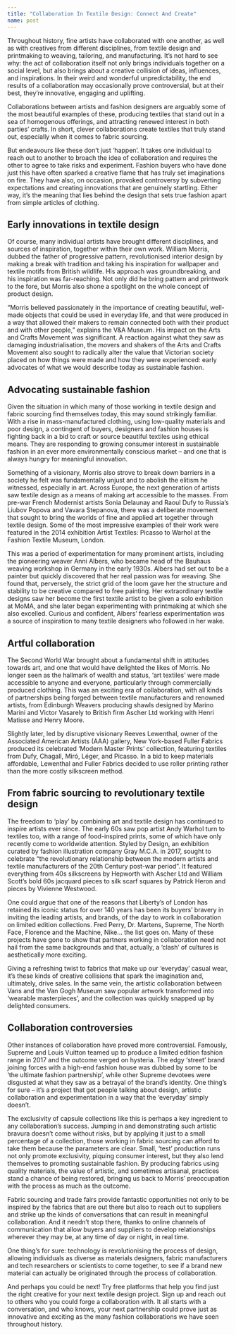 ```yaml
---
title: "Collaboration In Textile Design: Connect And Create"
name: post
---
```


Throughout history, fine artists have collaborated with one another, as well as with creatives from different disciplines, from textile design and printmaking to weaving, tailoring, and manufacturing. It’s not hard to see why: the act of collaboration itself not only brings individuals together on a social level, but also brings about a creative collision of ideas, influences, and inspirations. In their weird and wonderful unpredictability, the end results of a collaboration may occasionally prove controversial, but at their best, they’re innovative, engaging and uplifting.

Collaborations between artists and fashion designers are arguably some of the most beautiful examples of these, producing textiles that stand out in a sea of homogenous offerings, and attracting renewed interest in both parties’ crafts. In short, clever collaborations create textiles that truly stand out, especially when it comes to fabric sourcing.

But endeavours like these don’t just ‘happen’. It takes one individual to reach out to another to broach the idea of collaboration and requires the other to agree to take risks and experiment. Fashion buyers who have done just this have often sparked a creative flame that has truly set imaginations on fire. They have also, on occasion, provoked controversy by subverting expectations and creating innovations that are genuinely startling. Either way, it’s the meaning that lies behind the design that sets true fashion apart from simple articles of clothing.

## Early innovations in textile design

Of course, many individual artists have brought different disciplines, and sources of inspiration, together within their own work. William Morris, dubbed the father of progressive pattern, revolutionised interior design by making a break with tradition and taking his inspiration for wallpaper and textile motifs from British wildlife. His approach was groundbreaking, and his inspiration was far-reaching. Not only did he bring pattern and printwork to the fore, but Morris also shone a spotlight on the whole concept of product design.

“Morris believed passionately in the importance of creating beautiful, well-made objects that could be used in everyday life, and that were produced in a way that allowed their makers to remain connected both with their product and with other people,” explains the V&A Museum. His impact on the Arts and Crafts Movement was significant. A reaction against what they saw as damaging industrialisation, the movers and shakers of the Arts and Crafts Movement also sought to radically alter the value that Victorian society placed on how things were made and how they were experienced: early advocates of what we would describe today as sustainable fashion.

## Advocating sustainable fashion

Given the situation in which many of those working in textile design and fabric sourcing find themselves today, this may sound strikingly familiar. With a rise in mass-manufactured clothing, using low-quality materials and poor design, a contingent of buyers, designers and fashion houses is fighting back in a bid to craft or source beautiful textiles using ethical means. They are responding to growing consumer interest in sustainable fashion in an ever more environmentally conscious market – and one that is always hungry for meaningful innovation.

Something of a visionary, Morris also strove to break down barriers in a society he felt was fundamentally unjust and to abolish the elitism he witnessed, especially in art. Across Europe, the next generation of artists saw textile design as a means of making art accessible to the masses. From pre-war French Modernist artists Sonia Delaunay and Raoul Dufy to Russia’s Liubov Popova and Vavara Stepanova, there was a deliberate movement that sought to bring the worlds of fine and applied art together through textile design. Some of the most impressive examples of their work were featured in the 2014 exhibition Artist Textiles: Picasso to Warhol at the Fashion Textile Museum, London.

This was a period of experimentation for many prominent artists, including the pioneering weaver Anni Albers, who became head of the Bauhaus weaving workshop in Germany in the early 1930s. Albers had set out to be a painter but quickly discovered that her real passion was for weaving. She found that, perversely, the strict grid of the loom gave her the structure and stability to be creative compared to free painting. Her extraordinary textile designs saw her become the first textile artist to be given a solo exhibition at MoMA, and she later began experimenting with printmaking at which she also excelled. Curious and confident, Albers’ fearless experimentation was a source of inspiration to many textile designers who followed in her wake.

## Artful collaboration

The Second World War brought about a fundamental shift in attitudes towards art, and one that would have delighted the likes of Morris. No longer seen as the hallmark of wealth and status, ‘art textiles’ were made accessible to anyone and everyone, particularly through commercially produced clothing. This was an exciting era of collaboration, with all kinds of partnerships being forged between textile manufacturers and renowned artists, from Edinburgh Weavers producing shawls designed by Marino Marini and Victor Vasarely to British firm Ascher Ltd working with Henri Matisse and Henry Moore.

Slightly later, led by disruptive visionary Reeves Lewenthal, owner of the Associated American Artists (AAA) gallery, New York-based Fuller Fabrics produced its celebrated ‘Modern Master Prints’ collection, featuring textiles from Dufy, Chagall, Miró, Léger, and Picasso. In a bid to keep materials affordable, Lewenthal and Fuller Fabrics decided to use roller printing rather than the more costly silkscreen method.

## From fabric sourcing to revolutionary textile design

The freedom to ‘play’ by combining art and textile design has continued to inspire artists ever since. The early 60s saw pop artist Andy Warhol turn to textiles too, with a range of food-inspired prints, some of which have only recently come to worldwide attention. Styled by Design, an exhibition curated by fashion illustration company Gray M.C.A. in 2017, sought to celebrate “the revolutionary relationship between the modern artists and textile manufacturers of the 20th Century post-war period”. It featured everything from 40s silkscreens by Hepworth with Ascher Ltd and William Scott’s bold 60s jacquard pieces to silk scarf squares by Patrick Heron and pieces by Vivienne Westwood.

One could argue that one of the reasons that Liberty’s of London has retained its iconic status for over 140 years has been its buyers’ bravery in inviting the leading artists, and brands, of the day to work in collaboration on limited edition collections. Fred Perry, Dr. Martens, Supreme, The North Face, Florence and the Machine, Nike… the list goes on. Many of these projects have gone to show that partners working in collaboration need not hail from the same backgrounds and that, actually, a ‘clash’ of cultures is aesthetically more exciting.

Giving a refreshing twist to fabrics that make up our ‘everyday’ casual wear, it’s these kinds of creative collisions that spark the imagination and, ultimately, drive sales. In the same vein, the artistic collaboration between Vans and the Van Gogh Museum saw popular artwork transformed into ‘wearable masterpieces’, and the collection was quickly snapped up by delighted consumers.

## Collaboration controversies

Other instances of collaboration have proved more controversial. Famously, Supreme and Louis Vuitton teamed up to produce a limited edition fashion range in 2017 and the outcome verged on hysteria. The edgy ‘street’ brand joining forces with a high-end fashion house was dubbed by some to be ‘the ultimate fashion partnership’, while other Supreme devotees were disgusted at what they saw as a betrayal of the brand’s identity. One thing’s for sure – it’s a project that got people talking about design, artistic collaboration and experimentation in a way that the ‘everyday’ simply doesn’t.

The exclusivity of capsule collections like this is perhaps a key ingredient to any collaboration’s success. Jumping in and demonstrating such artistic bravura doesn’t come without risks, but by applying it just to a small percentage of a collection, those working in fabric sourcing can afford to take them because the parameters are clear. Small, ‘test’ production runs not only promote exclusivity, piquing consumer interest, but they also lend themselves to promoting sustainable fashion. By producing fabrics using quality materials, the value of artistic, and sometimes artisanal, practices stand a chance of being restored, bringing us back to Morris’ preoccupation with the process as much as the outcome.

Fabric sourcing and trade fairs provide fantastic opportunities not only to be inspired by the fabrics that are out there but also to reach out to suppliers and strike up the kinds of conversations that can result in meaningful collaboration. And it needn’t stop there, thanks to online channels of communication that allow buyers and suppliers to develop relationships wherever they may be, at any time of day or night, in real time.

One thing’s for sure: technology is revolutionising the process of design, allowing individuals as diverse as materials designers, fabric manufacturers and tech researchers or scientists to come together, to see if a brand new material can actually be originated through the process of collaboration.

And perhaps you could be next!
Try free platforms that help you find just the right creative for your next textile design project. Sign up and reach out to others who you could forge a collaboration with. It all starts with a conversation, and who knows, your next partnership could prove just as innovative and exciting as the many fashion collaborations we have seen throughout history.




